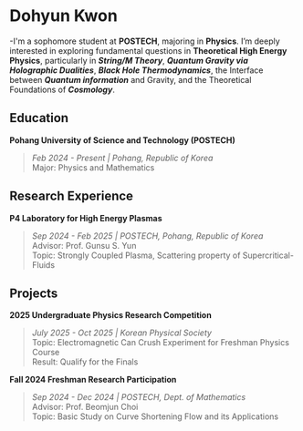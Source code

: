 # Dohyun Kwon
-I'm a sophomore student at **POSTECH**, majoring in **Physics**. I’m deeply interested in exploring fundamental questions in **Theoretical High Energy Physics**, particularly in ***String/M Theory***, ***Quantum Gravity via Holographic Dualities***, ***Black Hole Thermodynamics***, the Interface between ***Quantum information*** and Gravity, and the Theoretical Foundations of ***Cosmology***.


## Education
**Pohang University of Science and Technology (POSTECH)**  
>*Feb 2024 - Present | Pohang, Republic of Korea*  
>Major: Physics and Mathematics

## Research Experience
**P4 Laboratory for High Energy Plasmas**  
>*Sep 2024 - Feb 2025 | POSTECH, Pohang, Republic of Korea*  
>Advisor: Prof. Gunsu S. Yun  
>Topic: Strongly Coupled Plasma, Scattering property of Supercritical-Fluids

## Projects
**2025 Undergraduate Physics Research Competition**  
>*July 2025 - Oct 2025 | Korean Physical Society*  
>Topic: Electromagnetic Can Crush Experiment for Freshman Physics Course  
>Result: Qualify for the Finals  
  
**Fall 2024 Freshman Research Participation**  
>*Sep 2024 - Dec 2024 | POSTECH, Dept. of Mathematics*  
>Advisor: Prof. Beomjun Choi  
>Topic: Basic Study on Curve Shortening Flow and its Applications
